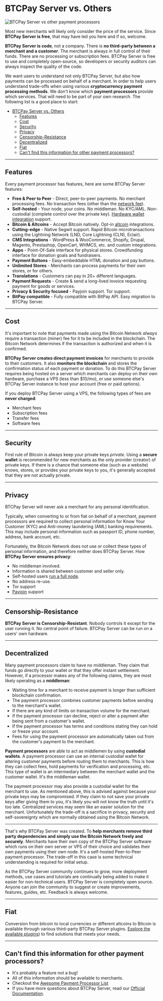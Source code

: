 # BTCPay Server vs. Others

![BTCPay Server vs other payment processors](./img/infographics/BTCPay-How-Is-It-Different.png)

Most new merchants will likely only consider the price of the service. Since **BTCPay Server is free**, that may have led you here and if so, welcome.

**BTCPay Server is code**, not a company. There is **no third-party between a merchant and a customer**. The merchant is always in full control of their funds. There are no processing or subscription fees. BTCPay Server is free to use and completely open-source, so developers or security auditors can always inspect the quality of the code.

We want users to understand not only BTCPay Server, but also how payments can be processed on behalf of a merchant. In order to help users understand trade-offs when using various **cryptocurrency payment processing methods**. We don't know which **payment processors** provide which services. That will need to be part of your own research. The following list is a good place to start:

- [BTCPay Server vs. Others](#btcpay-server-vs-others)
  - [Features](#features)
  - [Cost](#cost)
  - [Security](#security)
  - [Privacy](#privacy)
  - [Censorship-Resistance](#censorship-resistance)
  - [Decentralized](#decentralized)
  - [Fiat](#fiat)
  - [Can't find this information for other payment processors?](#cant-find-this-information-for-other-payment-processors)

---

## Features

Every payment processor has features, here are some BTCPay Server features:

- **Free & Peer to Peer** - Direct, peer-to-peer payments. No merchant processing fees. No transaction fees (other than the [network fee](https://en.bitcoin.it/wiki/Miner_fees)).
- **Self-hosted** - Your node, your coins. No middleman. No KYC/AML. Non-custodial (complete control over the private key). [Hardware wallet integration](./HardwareWalletIntegration.md) support.
- **Bitcoin & Altcoins** - Accept Bitcoin natively. Opt-in [altcoin](./FAQ/Altcoin.md) integrations.
- **Cutting-edge** - Native Segwit support. Rapid Bitcoin microtransactions using the Lightning Network (LND, Core Lightning (CLN), Eclair).
- **CMS Integrations** - WordPress & WooCommerce, Shopify, Drupal, Magento, Prestashop, OpenCart, WHMCS, etc. and custom integrations.
- **Apps** - Point-Of-Sale interface for physical stores. Crowdfunding interface for donation goals and fundraisers.
- **Payment Buttons** - Easy-embeddable HTML donation and pay buttons.
- **Unlimited Stores** - Merchants can process payments for their own stores, or for others.
- **Translations** - Customers can pay in 20+ different languages.
- **Payment Requests** - Create & send a long-lived invoice requesting payment for goods or services.
- **Privacy & Security focused** - Payjoin support. Tor support.
- **BitPay compatible** - Fully compatible with BitPay API. Easy migration to BTCPay Server.

---

## Cost

It's important to note that payments made using the Bitcoin Network _always_ require a transaction (miner) fee for it to be included in the blockchain. The Bitcoin Network determines if the transaction is authorized and when it is confirmed.

**BTCPay Server creates direct payment invoices** for merchants to provide to their customers. It also **monitors the blockchain** and stores the confirmation status of each payment or donation. To do this BTCPay Server requires being hosted on a server which merchants can deploy on their own hardware, purchase a VPS (less than $10/mo), or use someone else's BTCPay Server instance to host your account (free or paid options).

If you deploy BTCPay Server using a VPS, the following types of fees are **never charged**:

- Merchant fees
- Subscription fees
- Transfer fees
- Software fees

---

## Security

First rule of Bitcoin is always keep your private keys _private_. Using a **secure wallet** is recommended for new merchants as the only provider (creator) of private keys. If there is a chance that someone else (such as a website) knows, stores, or provides your private keys to you, it's generally accepted that they are not actually private.

---

## Privacy

BTCPay Server will never ask a merchant for any personal identification.

Typically, when converting to or from fiat on behalf of a merchant, payment processors are required to collect personal information for Know Your Customer (KYC) and Anti-money laundering (AML) banking requirements. This may include personal information such as passport ID, phone number, address, bank account, etc.

Fortunately, the Bitcoin Network does not use or collect these types of personal information, and therefore neither does BTCPay Server.
How **BTCPay Server ensures privacy**:

- No middleman involved.
- Information is shared between customer and seller only.
- Self-hosted users [run a full node][5].
- No address re-use.
- Tor support
- [Payjoin](./Payjoin.md) support

---

## Censorship-Resistance

**BTCPay Server is Censorship-Resistant**. Nobody controls it except for the user running it. No central point of failure.
BTCPay Server can be run on a users' own hardware.

---

## Decentralized

Many payment processors claim to have no middleman. They claim that funds go directly to your wallet or that they offer instant settlement.
However, if a processor makes any of the following claims, they are most likely operating as a **middleman**:

- Waiting time for a merchant to receive payment is longer than sufficient blockchain confirmation.
- The payment processor combines customer payments before sending to the merchant's wallet.
- If there are any kind of limits on transaction volume for the merchant.
- If the payment processor can decline, reject or alter a payment after being sent from a customer's wallet.
- If the payment processor has terms and conditions stating they can hold or freeze your account.
- Fees for using the payment processor are automatically taken out from the customer's payment to the merchant.

**Payment processors** are able to act as middlemen by using **custodial wallets**. A payment processor can use an internal custodial wallet for altering customer payments before routing them to merchants. This is how they can collect fees, hold payments for verification and processing, etc. This type of wallet is an intermediary between the merchant wallet and the customer wallet. It's the middleman wallet.

The payment processor may also provide a custodial wallet for the merchant to use. As mentioned above, this is advised against because your private keys may be compromised. If they claim to not save your private keys after giving them to you, it's likely you will not know the truth until it's too late. Centralized services may seem like an easier solution for the merchant. Unfortunately the trade-off is a sacrifice in privacy, security and self-sovereignty which are normally obtained using the Bitcoin Network.

---

That's why BTCPay Server was created. To **help merchants remove third party dependencies and simply use the Bitcoin Network freely and securely**. Merchants have their own copy of the BTCPay Server software which runs on their own server or VPS of their choice and validates their own payments using their own node. It's a self-hosted Peer-to-Peer payment processor. The trade-off in this case is some technical understanding is required for initial setup.

As the BTCPay Server community continues to grow, more deployment methods, use cases and tutorials are continually being added to make it easier for non-technical users. BTCPay Server is completely open source. Anyone can join the community to suggest or create improvements, features, guides, etc. Feedback is always welcome.

---

## Fiat


Conversion from bitcoin to local currencies or different altcoins to Bitcoin is available through various third-party BTCPay Server plugins. [Explore the available plugins](https://plugin-builder.btcpayserver.org/public/plugins)) to find solutions that meets your needs.

---

## Can't find this information for other payment processors?

- It's probably a feature not a bug!
- All of this information should be available to merchants.
- Checkout the [Awesome Payment Processor List](https://github.com/alexk111/awesome-bitcoin-payment-processors)
- If you have more questions about BTCPay Server, read our [Official Documentation][7].

[1]: https://github.com/bitcoin/bips/blob/master/bip-0021.mediawiki
[2]: https://github.com/bitcoin/bips/blob/master/bip-0070.mediawiki
[3]: https://github.com/bitcoin/bitcoin/pull/14451
[4]: https://mainnet.demo.btcpayserver.org/translate
[5]: https://en.bitcoin.it/wiki/Why_Your_Business_Should_Use_a_Full_Node_to_Accept_Bitcoin
[6]: https://howtoacceptcrypto.com/chart/
[7]: https://docs.btcpayserver.org/
